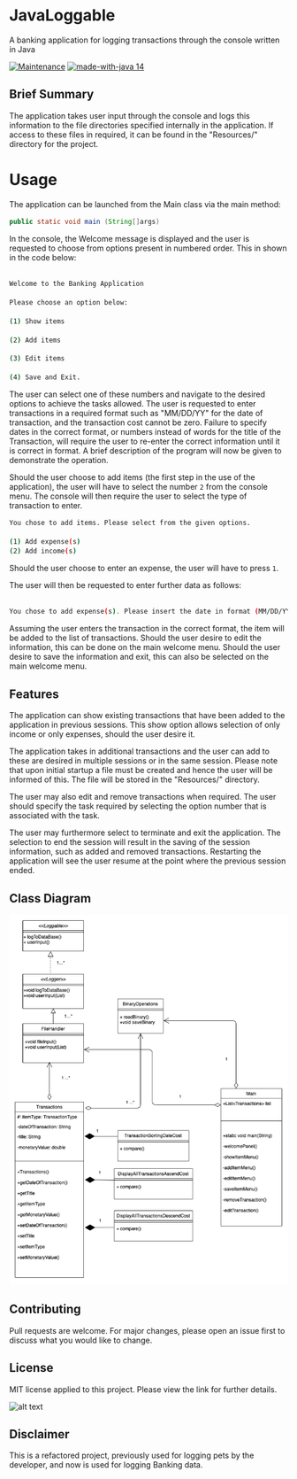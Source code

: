 # JavaLoggable  

A banking application for logging transactions through the console written in Java


[![Maintenance](https://img.shields.io/badge/Maintained%3F-yes-green.svg)](https://GitHub.com/Naereen/StrapDown.js/graphs/commit-activity)
[![made-with-java 14](https://img.shields.io/badge/Made%20with-Java-1f425f.svg)](https://www.java.com/en/)

## Brief Summary

The application takes user input through the console and logs this information to the file directories specified internally in the application. If access to these files in required, it can be found in the "Resources/" directory for the project.


# Usage

The application can be launched from the Main class via the main method:

```java
public static void main (String[]args)
```

In the console, the Welcome message is displayed and the user is requested to choose from options present in numbered order. This in shown in the code below:

```bash

Welcome to the Banking Application 

Please choose an option below: 

(1) Show items 

(2) Add items 

(3) Edit items 

(4) Save and Exit. 

```

The user can select one of these numbers and navigate to the desired options to achieve the tasks allowed. The user is requested to enter transactions in a required format such as "MM/DD/YY" for the date of transaction, and the transaction cost cannot be zero. Failure to specify dates in the correct format, or numbers instead of words for the title of the Transaction, will require the user to re-enter the correct information until it is correct in format. A brief description of the program will now be given to demonstrate the operation.

Should the user choose to add items (the first step in the use of the application), the user will have to select the number ``` 2 ``` from the console menu. The console will then require the user to select the type of transaction to enter.

```bash
You chose to add items. Please select from the given options. 

(1) Add expense(s)
(2) Add income(s)

```
Should the user choose to enter an expense, the user will have to press ``` 1 ```.

The user will then be requested to enter further data as follows:

```bash

You chose to add expense(s). Please insert the date in format (MM/DD/YYYY), followed by title (eg. jeans), followed by cost of item.

```
Assuming the user enters the transaction in the correct format, the item will be added to the list of transactions. Should the user desire to edit the information, this can be done on the main welcome menu. Should the user desire to save the information and exit, this can also be selected on the main welcome menu.

## Features

The application can show existing transactions that have been added to the application in previous sessions. This show option allows selection of only income or only expenses, should the user desire it.

The application takes in additional transactions and the user can add to these are desired in multiple sessions or in the same session. Please note that upon initial startup a file must be created and hence the user will be informed of this. The file will be stored in the "Resources/" directory.

The user may also edit and remove transactions when required. The user should specify the task required by selecting the option number that is associated with the task.

The user may furthermore select to terminate and exit the application. The selection to end the session will result in the saving of the session information, such as added and removed transactions. Restarting the application will see the user resume at the point where the previous session ended.

## Class Diagram

![alt text](https://github.com/Flea00012/JavaLoggable/blob/master/Diagrams/Class%20Diagram-final.png)

## Contributing

Pull requests are welcome. For major changes, please open an issue first to discuss what you would like to change.

## License

MIT license applied to this project. Please view the link for further details.

![alt text](https://github.com/Flea00012/JavaLoggable/blob/master/LICENSE)

## Disclaimer

This is a refactored project, previously used for logging pets by the developer, and now is used for logging Banking data.
